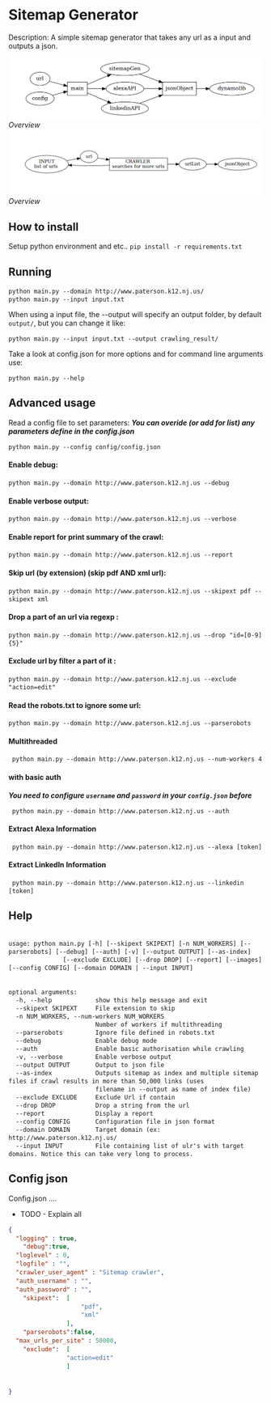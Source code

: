 # Sitemap Generator
Description: A simple sitemap generator that takes any url as a input and
outputs a json.

![Overview](/graph.png "Architeture") *Overview*
![Overview](/algo.png "Architeture") *Overview*

## How to install
Setup python environment and etc..
`pip install -r requirements.txt`

## Running
```
python main.py --domain http://www.paterson.k12.nj.us/
python main.py --input input.txt
```

When using a input file, the --output will specify an output folder, by default
`output/`, but you can change it like:

```
python main.py --input input.txt --output crawling_result/
```

Take a look at config.json for more options and for command line arguments use:

```
python main.py --help
```
## Advanced usage

Read a config file to set parameters:
***You can overide (or add for list) any parameters define in the config.json***

	python main.py --config config/config.json

#### Enable debug:

  ```
 python main.py --domain http://www.paterson.k12.nj.us --debug
  ```

#### Enable verbose output:

  ```
 python main.py --domain http://www.paterson.k12.nj.us --verbose
  ```


#### Enable report for print summary of the crawl:

  ```
 python main.py --domain http://www.paterson.k12.nj.us --report
  ```

#### Skip url (by extension) (skip pdf AND xml url):

  ```
 python main.py --domain http://www.paterson.k12.nj.us --skipext pdf --skipext xml
  ```

#### Drop a part of an url via regexp :

  ```
 python main.py --domain http://www.paterson.k12.nj.us --drop "id=[0-9]{5}"
  ```

#### Exclude url by filter a part of it :

  ```
 python main.py --domain http://www.paterson.k12.nj.us --exclude "action=edit"
  ```

#### Read the robots.txt to ignore some url:

  ```
 python main.py --domain http://www.paterson.k12.nj.us --parserobots
  ```

#### Multithreaded

```
 python main.py --domain http://www.paterson.k12.nj.us --num-workers 4
```

#### with basic auth
***You need to configure `username` and `password` in your `config.json` before***
```
 python main.py --domain http://www.paterson.k12.nj.us --auth
```


#### Extract Alexa Information

```
 python main.py --domain http://www.paterson.k12.nj.us --alexa [token]
```

#### Extract LinkedIn Information

```
 python main.py --domain http://www.paterson.k12.nj.us --linkedin [token]
```

## Help
```

usage: python main.py [-h] [--skipext SKIPEXT] [-n NUM_WORKERS] [--parserobots] [--debug] [--auth] [-v] [--output OUTPUT] [--as-index]
               [--exclude EXCLUDE] [--drop DROP] [--report] [--images] [--config CONFIG] [--domain DOMAIN | --input INPUT]


optional arguments:
  -h, --help            show this help message and exit
  --skipext SKIPEXT     File extension to skip
  -n NUM_WORKERS, --num-workers NUM_WORKERS
                        Number of workers if multithreading
  --parserobots         Ignore file defined in robots.txt
  --debug               Enable debug mode
  --auth                Enable basic authorisation while crawling
  -v, --verbose         Enable verbose output
  --output OUTPUT       Output to json file
  --as-index            Outputs sitemap as index and multiple sitemap files if crawl results in more than 50,000 links (uses
                        filename in --output as name of index file)
  --exclude EXCLUDE     Exclude Url if contain
  --drop DROP           Drop a string from the url
  --report              Display a report
  --config CONFIG       Configuration file in json format
  --domain DOMAIN       Target domain (ex: http://www.paterson.k12.nj.us/
  --input INPUT         File containing list of ulr's with target domains. Notice this can take very long to process.

```
## Config json
Config.json ....
  * TODO - Explain all

```json
{
  "logging" : true,
	"debug":true,
  "loglevel" : 0,
  "logfile" : "",
  "crawler_user_agent" : "Sitemap crawler",
  "auth_username" : "",
  "auth_password" : "",
	"skipext":	[
					"pdf",
					"xml"
				],
	"parserobots":false,
  "max_urls_per_site" : 50000,
	"exclude":	[
				"action=edit"
				]


}

```
